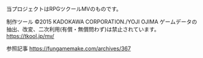 当プロジェクトはRPGツクールMVのものです。

制作ツール ©2015 KADOKAWA CORPORATION./YOJI OJIMA
ゲームデータの抽出、改変、二次利用(有償・無償問わず)は禁止されています。
https://tkool.jp/mv/


参照記事
https://fungamemake.com/archives/367